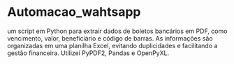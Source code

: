 # Automacao_wahtsapp
um script em Python para extrair dados de boletos bancários em PDF, como vencimento, valor, beneficiário e código de barras. As informações são organizadas em uma planilha Excel, evitando duplicidades e facilitando a gestão financeira. Utilizei PyPDF2, Pandas e OpenPyXL.

